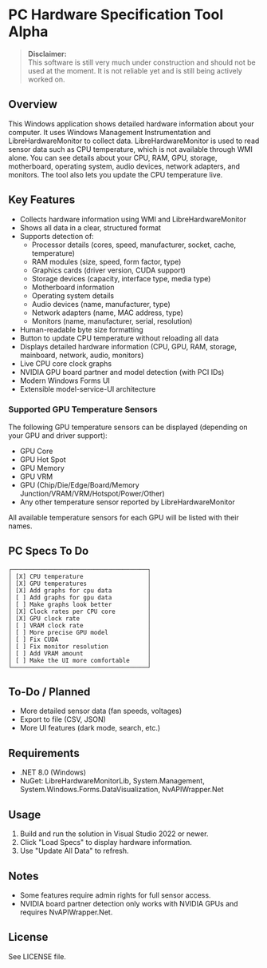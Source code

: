 # PC Hardware Specification Tool Alpha

> **Disclaimer:**  
> This software is still very much under construction and should not be used at the moment. It is not reliable yet and is still being actively worked on.

## Overview
This Windows application shows detailed hardware information about your computer. It uses Windows Management Instrumentation and LibreHardwareMonitor to collect data. LibreHardwareMonitor is used to read sensor data such as CPU temperature, which is not available through WMI alone. You can see details about your CPU, RAM, GPU, storage, motherboard, operating system, audio devices, network adapters, and monitors. The tool also lets you update the CPU temperature live.

## Key Features
- Collects hardware information using WMI and LibreHardwareMonitor
- Shows all data in a clear, structured format
- Supports detection of:
  - Processor details (cores, speed, manufacturer, socket, cache, temperature)
  - RAM modules (size, speed, form factor, type)
  - Graphics cards (driver version, CUDA support)
  - Storage devices (capacity, interface type, media type)
  - Motherboard information
  - Operating system details
  - Audio devices (name, manufacturer, type)
  - Network adapters (name, MAC address, type)
  - Monitors (name, manufacturer, serial, resolution)
- Human-readable byte size formatting
- Button to update CPU temperature without reloading all data
- Displays detailed hardware information (CPU, GPU, RAM, storage, mainboard, network, audio, monitors)
- Live CPU core clock graphs
- NVIDIA GPU board partner and model detection (with PCI IDs)
- Modern Windows Forms UI
- Extensible model-service-UI architecture

### Supported GPU Temperature Sensors

The following GPU temperature sensors can be displayed (depending on your GPU and driver support):

- GPU Core
- GPU Hot Spot
- GPU Memory
- GPU VRM
- GPU (Chip/Die/Edge/Board/Memory Junction/VRAM/VRM/Hotspot/Power/Other)
- Any other temperature sensor reported by LibreHardwareMonitor

All available temperature sensors for each GPU will be listed with their names.

## PC Specs To Do

```
┌──────────────────────────────────────┐
│ [X] CPU temperature                  │
│ [X] GPU temperatures                 │
│ [X] Add graphs for cpu data          │
│ [ ] Add graphs for gpu data          │
│ [ ] Make graphs look better          │
│ [X] Clock rates per CPU core         │
│ [X] GPU clock rate                   │
│ [ ] VRAM clock rate                  │
│ [ ] More precise GPU model           │
│ [ ] Fix CUDA                         │
│ [ ] Fix monitor resolution           │
│ [ ] Add VRAM amount                  │
│ [ ] Make the UI more comfortable     │
└──────────────────────────────────────┘
```

## To-Do / Planned

- More detailed sensor data (fan speeds, voltages)
- Export to file (CSV, JSON)
- More UI features (dark mode, search, etc.)

## Requirements

- .NET 8.0 (Windows)
- NuGet: LibreHardwareMonitorLib, System.Management, System.Windows.Forms.DataVisualization, NvAPIWrapper.Net

## Usage

1. Build and run the solution in Visual Studio 2022 or newer.
2. Click "Load Specs" to display hardware information.
3. Use "Update All Data" to refresh.

## Notes

- Some features require admin rights for full sensor access.
- NVIDIA board partner detection only works with NVIDIA GPUs and requires NvAPIWrapper.Net.

## License

See LICENSE file.
